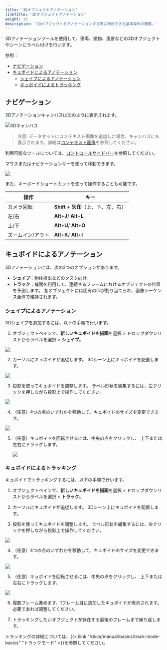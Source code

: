 ```yaml
---
title: '3Dオブジェクトアノテーション'
linkTitle: '3Dオブジェクトアノテーション'
weight: 19
description: '3Dオブジェクトをアノテーションする際に利用できる基本操作の概要。'
---
```


3Dアノテーションツールを使用して、車両、建物、風景などの3Dオブジェクトやシーンにラベル付けを行います。

参照：

- [ナビゲーション](#navigation)
- [キュボイドによるアノテーション](#annotation-with-cuboids)
  - [シェイプによるアノテーション](#annotation-with-shapes)
  - [キュボイドによるトラッキング](#tracking-with-cuboids)

## ナビゲーション

3Dアノテーションキャンバスは次のように表示されます。

![3Dキャンバス](/images/3d-canvas.jpg)

> 注意: データセットにコンテキスト画像を追加した場合、キャンバスにも表示されます。詳細は[コンテキスト画像](docs/manual/advanced/context-images/)を参照してください。

利用可能なツールについては、[コントロールサイドバー](http://localhost:1313/docs/manual/CVAT-annotation-Interface/basics/controls-sidebar/)を参照してください。

マウスまたはナビゲーションキーを使って移動できます。

![](/images/image216_carla_town3.jpg)

また、キーボードショートカットを使って操作することも可能です。

<!--lint disable maximum-line-length-->

| 操作             | キー                                           |
| ---------------- | --------------------------------------------- |
| カメラ回転       | **Shift** + **矢印**（上、下、左、右）         |
| 左/右            | **Alt**+**J**/ **Alt**+**L**                  |
| 上/下            | **Alt**+**U**/ **Alt**+**O**                  |
| ズームイン/アウト | **Alt**+**K**/ **Alt**+**I**                  |

<!--lint enable maximum-line-length-->

## キュボイドによるアノテーション

3Dアノテーションには、次の2つのオプションがあります。

- **シェイプ**：物体検出などのタスク向け。
- **トラック**：補間を利用して、連続するフレームにおけるオブジェクトの位置を予測します。
  各オブジェクトには固有のIDが割り当てられ、画像シーケンス全体で維持されます。

### シェイプによるアノテーション

3Dシェイプを追加するには、以下の手順で行います。

1. オブジェクトペインで、**新しいキュボイドを描画**を選択 >
   ドロップダウンリストからラベルを選択 > **シェイプ**。

![](/images/image217.jpg)

2. カーソルにキュボイドが追従します。
   3Dシーン上にキュボイドを配置します。

![](/images/gif026_carla_town3.gif)

3. 投影を使ってキュボイドを調整します。
   ラベル形状を編集するには、左クリックを押しながら投影上で操作してください。

![](/images/gif027_carla_town3.gif)

4. （任意）4つの点のいずれかを移動して、キュボイドのサイズを変更できます。

![](/images/gif028_carla_town3.gif)

5. （任意）キュボイドを回転させるには、中央の点をクリックし、
   上下または左右にドラッグします。

   ![](/images/gif029_carla_town3.gif)

### キュボイドによるトラッキング

キュボイドでトラッキングするには、以下の手順で行います。

1. オブジェクトペインで、**新しいキュボイドを描画**を選択 >
   ドロップダウンリストからラベルを選択 > **トラック**。

2. カーソルにキュボイドが追従します。
   3Dシーン上にキュボイドを配置します。

3. 投影を使ってキュボイドを調整します。
   ラベル形状を編集するには、左クリックを押しながら投影上で操作してください。

![](/images/gif027_carla_town3.gif)

4. （任意）4つの点のいずれかを移動して、キュボイドのサイズを変更できます。

![](/images/gif028_carla_town3.gif)

5. （任意）キュボイドを回転させるには、中央の点をクリックし、
   上下または左右にドラッグします。

![](/images/gif029_carla_town3.gif)

6. 複数フレーム進めます。1フレーム目に追加したキュボイドが表示されます。
   必要であれば調整してください。

7. トラッキングしたいオブジェクトが存在する最後のフレームまで繰り返します。

トラッキングの詳細については、{{< ilink "/docs/manual/basics/track-mode-basics" "トラックモード" >}}を参照してください。